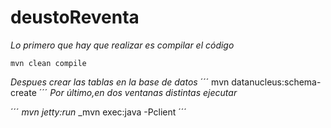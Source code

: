 # deustoReventa
_Lo primero que hay que realizar es compilar el código_

```
mvn clean compile
```

_Despues crear las tablas en la base de datos_
´´´
mvn datanucleus:schema-create
´´´
_Por último,en dos ventanas distintas ejecutar_

´´´
_mvn jetty:run_
_mvn exec:java -Pclient
´´´
